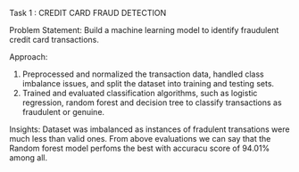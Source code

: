Task 1 : CREDIT CARD FRAUD DETECTION

Problem Statement: Build a machine learning model to identify fraudulent credit card transactions.

Approach: 
1. Preprocessed and normalized the transaction data, handled class imbalance issues, and split the dataset into training and testing sets.
2. Trained and evaluated classification algorithms, such as logistic regression, random forest and decision tree to classify transactions as fraudulent or genuine.

Insights:
Dataset was imbalanced as instances of fradulent transations were much less than valid ones.
From above evaluations we can say that the Random forest model perfoms the best with accuracu score of 94.01% among all.

